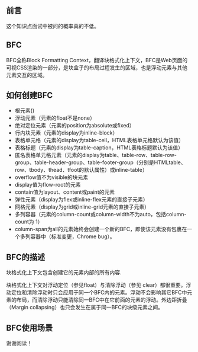 ## 前言

这个知识点面试中被问的概率真的不低。

## BFC

BFC全称Block Formatting Context，翻译块格式化上下文，BFC是Web页面的可视CSS渲染的一部分，是块盒子的布局过程发生的区域，也是浮动元素与其他元素交互的区域。

## 如何创建BFC

+ 根元素(<html>)
+ 浮动元素（元素的float不是none）
+ 绝对定位元素（元素的position为absolute或fixed）
+ 行内块元素（元素的display为inline-block）
+ 表格单元格（元素的display为table-cell，HTML表格单元格默认为该值）
+ 表格标题（元素的display为table-caption，HTML表格标题默认为该值）
+ 匿名表格单元格元素（元素的display为table、table-row、table-row-group、table-header-group、table-footer-group（分别是HTMLtable、row、tbody、thead、tfoot的默认属性）或inline-table）
+ overflow值不为visible的块元素
+ display值为flow-root的元素
+ contain值为layout、content或paint的元素
+ 弹性元素（display为flex或inline-flex元素的直接子元素）
+ 网格元素（display为grid或inline-grid元素的直接子元素）
+ 多列容器（元素的column-count或column-width不为auto，包括column-count为 1）
+ column-span为all的元素始终会创建一个新的BFC，即使该元素没有包裹在一个多列容器中（标准变更，Chrome bug）。

## BFC的描述

块格式化上下文包含创建它的元素内部的所有内容.

块格式化上下文对浮动定位（参见float）与清除浮动（参见 clear）都很重要。浮动定位和清除浮动时只会应用于同一个BFC内的元素。浮动不会影响其它BFC中元素的布局，而清除浮动只能清除同一BFC中在它前面的元素的浮动。外边距折叠（Margin collapsing）也只会发生在属于同一BFC的块级元素之间。

## BFC使用场景



谢谢阅读！